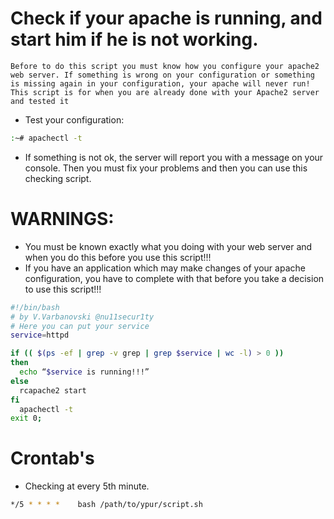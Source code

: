 # Check if your apache is running, and start him if he is not working.

`Before to do this script you must know how you configure your apache2 web server.
If something is wrong on your configuration or something is missing again in your configuration, your apache will never run!
This script is for when you are already done with your Apache2 server and tested it`

- Test your configuration:
```bash 
:~# apachectl -t
```
- If something is not ok, the server will report you with a message on your console.
  Then you must fix your problems and then you can use this checking script.
  
# WARNINGS: 
- You must be known exactly what you doing with your web server and when you do this before you use this script!!!
- If you have an application which may make changes of your apache configuration, you have to complete with that before you take a decision to use this script!!!

```bash
#!/bin/bash
# by V.Varbanovski @nu11secur1ty
# Here you can put your service
service=httpd

if (( $(ps -ef | grep -v grep | grep $service | wc -l) > 0 ))
then
  echo “$service is running!!!”
else
  rcapache2 start
fi
  apachectl -t
exit 0;
```
# Crontab's

 - Checking at every 5th minute.
```bash 
*/5 * * * *    bash /path/to/ypur/script.sh
```


